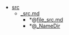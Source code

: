 - <a href = "E:\Node_projects\Node_Way\NBase\_Md\_Index\__SKILLS\_Flowchart\src\cat.src\dir.src.md">src</a>
    - <a href = "E:\Node_projects\Node_Way\NBase\_Md\_Index\__SKILLS\_Flowchart\src\_src.md">_src.md</a>
        - *@[file_src.md](file_src.md)
        - *@[_NameDir](NameDir/_NameDir.md)

